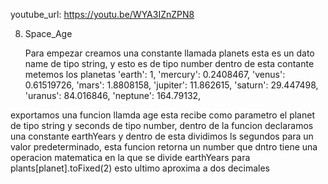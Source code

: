youtube_url: https://youtu.be/WYA3IZnZPN8


08. Space_Age
   
    Para empezar creamos una constante llamada planets esta es un dato name de tipo string, y esto es de tipo number dentro de esta contante metemos los planetas 
    'earth': 1,
  'mercury': 0.2408467,
  'venus': 0.61519726,
  'mars': 1.8808158,
  'jupiter': 11.862615,
  'saturn': 29.447498,
  'uranus': 84.016846,
  'neptune': 164.79132,

  exportamos una funcion llamda age esta recibe  como parametro el planet de tipo string y seconds de tipo number, dentro de la funcion declaramos una constante earthYears y dentro de esta dividimos ls segundos para un valor predeterminado, esta funcion retorna un number que dntro tiene una operacion matematica en la que se divide earthYears para plants[planet].toFixed(2) esto ultimo aproxima a dos decimales